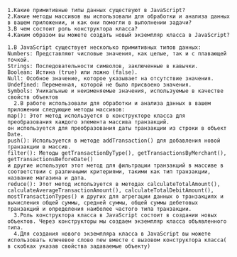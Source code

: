     1.Какие примитивные типы данных существуют в JavaScript?
    2.Какие методы массивов вы использовали для обработки и анализа данных в вашем приложении, и как они помогли в выполнении задачи?
    3.В чем состоит роль конструктора класса?
    4.Каким образом вы можете создать новый экземпляр класса в JavaScript?

    1.В JavaScript существует несколько примитивных типов данных:
    Numbers: Представляют числовые значения, как целые, так и с плавающей точкой.
    Strings: Последовательности символов, заключенные в кавычки.
    Boolean: Истина (true) или ложно (false).
    Null: Особное значение, которое указывает на отсутствие значения.
    Undefined: Переменная, которой не было присвоено значения.
    Symbols: Уникальные и неизменяемые значения, используемые в качестве свойств объектов
      2.В работе использовали для обработки и анализа данных в вашем приложении следующие методы массивов:
    map(): Этот метод используется в конструкторе класса для преобразования каждого элемента массива транзакций.
    он используется для преобразования даты транзакции из строки в объект Date.
    push(): Используется в методе addTransaction() для добавления новой транзакции в массив.
    filter(): Методы getTransactionByType(), getTransactionsByMerchant(), getTransactionsBeforeDate()
    и другие используют этот метод для фильтрации транзакций в массиве в соответствии с различными критериями, такими как тип транзакции, название магазина и дата.
    reduce(): Этот метод используется в методах calculateTotalAmount(), calculateAverageTransactionAmount(), calculateTotalDebitAmount(),
    mostTransactionTypes() и других для агрегации данных о транзакциях и вычисления общей суммы, средней суммы, общей суммы дебетовых транзакций и определения наиболее частого типа транзакции.
      3.Роль конструктора класса в JavaScript состоит в создании новых объектов. Через конструкторы мы создаем экземпляр класса объявленного типа.
      4.Для создания нового экземпляра класса в JavaScript вы можете использовать ключевое слово new вместе с вызовом конструктора класса( в скобках указав свойства задаваемые объекту)
